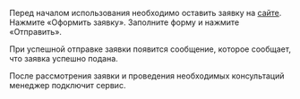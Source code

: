 Перед началом использования необходимо оставить заявку на [сайте](https://mcs.mail.ru/cloud-gpu/). Нажмите «Оформить заявку». Заполните форму и нажмите «Отправить».

При успешной отправке заявки появится сообщение, которое сообщает, что заявка успешно подана.

После рассмотрения заявки и проведения необходимых консультаций менеджер подключит сервис.
